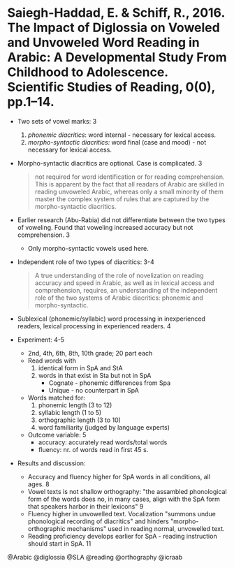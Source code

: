 # Saiegh-Haddad, E. & Schiff, R., 2016. The Impact of Diglossia on Voweled and Unvoweled Word Reading in Arabic: A Developmental Study From Childhood to Adolescence. Scientific Studies of Reading, 0(0), pp.1–14.

- Two sets of vowel marks: 3
  1. *phonemic diacritics*: word internal - necessary for lexical access.
  2. *morpho-syntactic diacritics:* word final (case and mood) - not necessary for lexical access.

- Morpho-syntactic diacritics are optional. Case is complicated. 3

  > not required for word identification or for reading comprehension. This is apparent by the fact that all readars of Arabic are skilled in reading unvoweled Arabic, whereas only a small minority of them master the complex system of rules that are captured by the morpho-syntactic diacritics.

- Earlier research (Abu-Rabia) did not differentiate between the two types of voweling. Found that voweling increased accuracy but not comprehension. 3
  - Only morpho-syntactic vowels used here.

- Independent role of two types of diacritics: 3-4

  > A true understanding of the role of novelization on reading accuracy and speed in Arabic, as well as in lexical access and comprehension, requires, an understanding of the independent role of the two systems of Arabic diacritics: phonemic and morpho-syntactic.

- Sublexical (phonemic/syllabic) word processing in inexperienced readers, lexical processing in experienced readers. 4

- Experiment: 4-5
  - 2nd, 4th, 6th, 8th, 10th grade; 20 part each
  - Read words with 
    1. identical form in SpA and StA
    2. words in that exist in Sta but not in SpA
        - Cognate - phonemic differences from Spa
        - Unique - no counterpart in SpA
  - Words matched for:
    1. phonemic length (3 to 12)
    2. syllabic length (1 to 5)
    3. orthographic length (3 to 10)
    4. word familiarity (judged by language experts)
  - Outcome variable: 5
    - accuracy: accurately read words/total words
    - fluency: nr. of words read in first 45 s.

- Results and discussion:
  - Accuracy and fluency higher for SpA words in all conditions, all ages. 8
  - Vowel texts is not shallow orthography: "the assambled phonological form of the words does no, in many cases, align with the SpA form that speakers harbor in their lexicons" 9
  - Fluency higher in unvowelled text. Vocalization "summons undue phonological recording of diacritics" and hinders "morpho-orthographic mechanisms" used in reading normal, unvowelled text.
  - Reading proficiency develops earlier for SpA - reading instruction should start in SpA. 11 

@Arabic
@diglossia
@SLA
@reading
@orthography
@icraab
